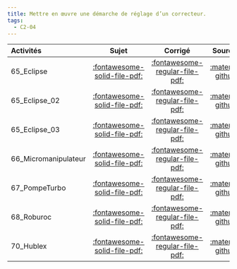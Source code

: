 ```yaml
---
title: Mettre en œuvre une démarche de réglage d’un correcteur. 
tags:
  - C2-04
---
```

[comment]: <> (Généré automatiquement par make_all_activitess.py, creation_fichiers_activites)

| Activités | Sujet | Corrigé | Sources  | 
| :-------------- | :---: | :-----: | :------: | 
| 65_Eclipse | [:fontawesome-solid-file-pdf:](http://xpessoles-cpge.fr/pdf/65_Eclipse_Sujet.pdf) | [:fontawesome-regular-file-pdf:](http://xpessoles-cpge.fr/pdf/65_Eclipse_Corrige.pdf) | [:material-github:](https://github.com/xpessoles/ExercicesCompetences/tree/main/C2_MettreEnOeuvreDemarche/C2_04_Correcteurs/65_Eclipse) |  
| 65_Eclipse_02 | [:fontawesome-solid-file-pdf:](http://xpessoles-cpge.fr/pdf/65_Eclipse_02_Sujet.pdf) | [:fontawesome-regular-file-pdf:](http://xpessoles-cpge.fr/pdf/65_Eclipse_02_Corrige.pdf) | [:material-github:](https://github.com/xpessoles/ExercicesCompetences/tree/main/C2_MettreEnOeuvreDemarche/C2_04_Correcteurs/65_Eclipse_02) |  
| 65_Eclipse_03 | [:fontawesome-solid-file-pdf:](http://xpessoles-cpge.fr/pdf/65_Eclipse_03_Sujet.pdf) | [:fontawesome-regular-file-pdf:](http://xpessoles-cpge.fr/pdf/65_Eclipse_03_Corrige.pdf) | [:material-github:](https://github.com/xpessoles/ExercicesCompetences/tree/main/C2_MettreEnOeuvreDemarche/C2_04_Correcteurs/65_Eclipse_03) |  
| 66_Micromanipulateur | [:fontawesome-solid-file-pdf:](http://xpessoles-cpge.fr/pdf/66_Micromanipulateur_Sujet.pdf) | [:fontawesome-regular-file-pdf:](http://xpessoles-cpge.fr/pdf/66_Micromanipulateur_Corrige.pdf) | [:material-github:](https://github.com/xpessoles/ExercicesCompetences/tree/main/C2_MettreEnOeuvreDemarche/C2_04_Correcteurs/66_Micromanipulateur) |  
| 67_PompeTurbo | [:fontawesome-solid-file-pdf:](http://xpessoles-cpge.fr/pdf/67_PompeTurbo_Sujet.pdf) | [:fontawesome-regular-file-pdf:](http://xpessoles-cpge.fr/pdf/67_PompeTurbo_Corrige.pdf) | [:material-github:](https://github.com/xpessoles/ExercicesCompetences/tree/main/C2_MettreEnOeuvreDemarche/C2_04_Correcteurs/67_PompeTurbo) |  
| 68_Roburoc | [:fontawesome-solid-file-pdf:](http://xpessoles-cpge.fr/pdf/68_Roburoc_Sujet.pdf) | [:fontawesome-regular-file-pdf:](http://xpessoles-cpge.fr/pdf/68_Roburoc_Corrige.pdf) | [:material-github:](https://github.com/xpessoles/ExercicesCompetences/tree/main/C2_MettreEnOeuvreDemarche/C2_04_Correcteurs/68_Roburoc) |  
| 70_Hublex | [:fontawesome-solid-file-pdf:](http://xpessoles-cpge.fr/pdf/70_Hublex_Sujet.pdf) | [:fontawesome-regular-file-pdf:](http://xpessoles-cpge.fr/pdf/70_Hublex_Corrige.pdf) | [:material-github:](https://github.com/xpessoles/ExercicesCompetences/tree/main/C2_MettreEnOeuvreDemarche/C2_04_Correcteurs/70_Hublex) |  

